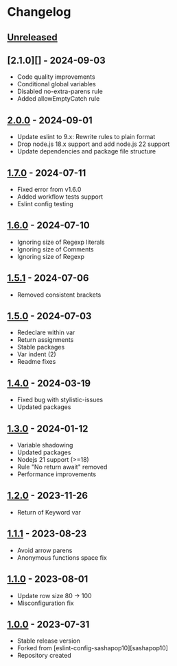 # Changelog

## [Unreleased][unreleased]

## [2.1.0][] - 2024-09-03

- Code quality improvements
- Conditional global variables
- Disabled no-extra-parens rule
- Added allowEmptyCatch rule

## [2.0.0][] - 2024-09-01

- Update eslint to 9.x: Rewrite rules to plain format
- Drop node.js 18.x support and add node.js 22 support
- Update dependencies and package file structure

## [1.7.0][] - 2024-07-11

- Fixed error from v1.6.0
- Added workflow tests support
- Eslint config testing

## [1.6.0][] - 2024-07-10

- Ignoring size of Regexp literals
- Ignoring size of Comments
- Ignoring size of Regexp

## [1.5.1][] - 2024-07-06

- Removed consistent brackets

## [1.5.0][] - 2024-07-03

- Redeclare within var
- Return assignments
- Stable packages
- Var indent (2)
- Readme fixes

## [1.4.0][] - 2024-03-19

- Fixed bug with stylistic-issues
- Updated packages

## [1.3.0][] - 2024-01-12

- Variable shadowing
- Updated packages
- Nodejs 21 support (>=18)
- Rule "No return await" removed
- Performance improvements

## [1.2.0][] - 2023-11-26

- Return of Keyword var

## [1.1.1][] - 2023-08-23

- Avoid arrow parens
- Anonymous functions space fix

## [1.1.0][] - 2023-08-01

- Update row size 80 -> 100
- Misconfiguration fix

## [1.0.0][] - 2023-07-31

- Stable release version
- Forked from [eslint-config-sashapop10][sashapop10]
- Repository created

[unreleased]: https://github.com/astrohelm/eslint-config-astrohelm/compare/v2.1.0...HEAD
[2.0.0]: https://github.com/astrohelm/eslint-config-astrohelm/compare/v2.0.0...v2.1.0
[2.0.0]: https://github.com/astrohelm/eslint-config-astrohelm/compare/v1.7.0...v2.0.0
[1.7.0]: https://github.com/astrohelm/eslint-config-astrohelm/compare/v1.6.0...v1.7.0
[1.6.0]: https://github.com/astrohelm/eslint-config-astrohelm/compare/v1.5.0...v1.6.0
[1.5.1]: https://github.com/astrohelm/eslint-config-astrohelm/compare/v1.5.0...v1.5.1
[1.5.0]: https://github.com/astrohelm/eslint-config-astrohelm/compare/v1.4.0...v1.5.0
[1.4.0]: https://github.com/astrohelm/eslint-config-astrohelm/compare/v1.3.0...v1.4.0
[1.3.0]: https://github.com/astrohelm/eslint-config-astrohelm/compare/v1.2.0...v1.3.0
[1.2.0]: https://github.com/astrohelm/eslint-config-astrohelm/compare/v1.1.0...v1.2.0
[1.1.1]: https://github.com/astrohelm/eslint-config-astrohelm/compare/v1.1.0...v1.1.1
[1.1.0]: https://github.com/astrohelm/eslint-config-astrohelm/compare/release...v1.1.0
[1.0.0]: https://github.com/astrohelm/eslint-config-astrohelm/releases/tag/release
[eslint-config-sashapop10]: https://github.com/sashapop10/eslint-config-sashapop10
